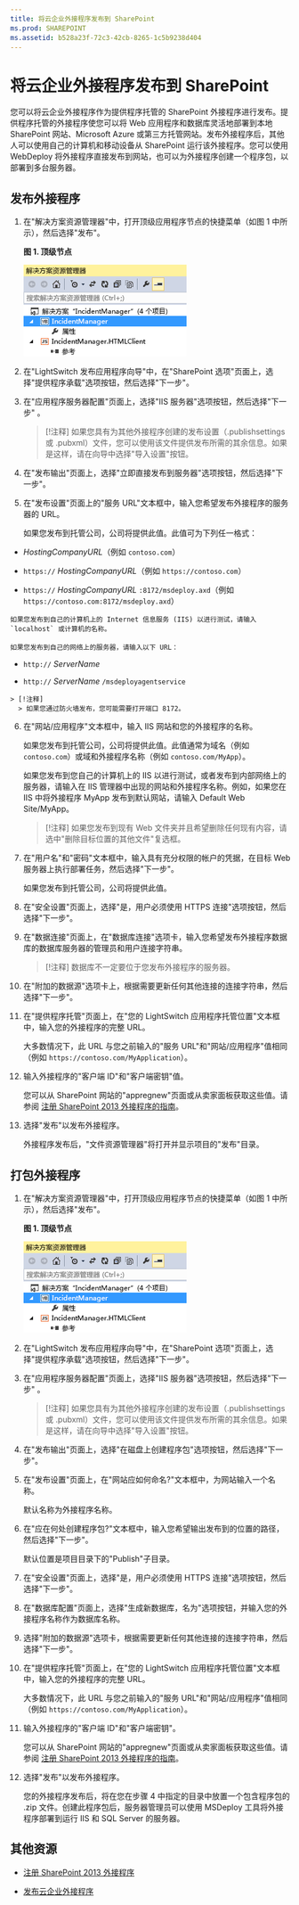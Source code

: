 ```yaml
---
title: 将云企业外接程序发布到 SharePoint
ms.prod: SHAREPOINT
ms.assetid: b528a23f-72c3-42cb-8265-1c5b9238d404
---
```



# 将云企业外接程序发布到 SharePoint
您可以将云企业外接程序作为提供程序托管的 SharePoint 外接程序进行发布。提供程序托管的外接程序使您可以将 Web 应用程序和数据库灵活地部署到本地 SharePoint 网站、Microsoft Azure 或第三方托管网站。发布外接程序后，其他人可以使用自己的计算机和移动设备从 SharePoint 运行该外接程序。您可以使用 WebDeploy 将外接程序直接发布到网站，也可以为外接程序创建一个程序包，以部署到多台服务器。
## 发布外接程序
<a name="publish"> </a>


1. 在"解决方案资源管理器"中，打开顶级应用程序节点的快捷菜单（如图 1 中所示），然后选择"发布"。
    
   **图 1. 顶级节点**

  

     ![IncidentManager 节点](images/CBA_IM_18.PNG)
  

  

  
2. 在"LightSwitch 发布应用程序向导"中，在"SharePoint 选项"页面上，选择"提供程序承载"选项按钮，然后选择"下一步"。
    
  
3. 在"应用程序服务器配置"页面上，选择"IIS 服务器"选项按钮，然后选择"下一步" 。
    
    > [!注释]
      > 如果您具有为其他外接程序创建的发布设置（.publishsettings 或 .pubxml）文件，您可以使用该文件提供发布所需的其余信息。如果是这样，请在向导中选择"导入设置"按钮。 
4. 在"发布输出"页面上，选择"立即直接发布到服务器"选项按钮，然后选择"下一步"。
    
  
5. 在"发布设置"页面上的"服务 URL"文本框中，输入您希望发布外接程序的服务器的 URL。
    
    如果您发布到托管公司，公司将提供此值。此值可为下列任一格式：
    
  -  _HostingCompanyURL_（例如  `contoso.com`）
    
  
  -  `https://` _HostingCompanyURL_（例如  `https://contoso.com`）
    
  
  -  `https://` _HostingCompanyURL_ `:8172/msdeploy.axd`（例如  `https://contoso.com:8172/msdeploy.axd`）
    
  

    如果您发布到自己的计算机上的 Internet 信息服务 (IIS) 以进行测试，请输入  `localhost` 或计算机的名称。
    
    如果您发布到自己的网络上的服务器，请输入以下 URL：
    
  -  `http://` _ServerName_
    
  
  -  `http://` _ServerName_ `/msdeployagentservice`
    
  

    > [!注释]
      > 如果您通过防火墙发布，您可能需要打开端口 8172。 
6. 在"网站/应用程序"文本框中，输入 IIS 网站和您的外接程序的名称。
    
    如果您发布到托管公司，公司将提供此值。此值通常为域名（例如  `contoso.com`）或域和外接程序名称（例如  `contoso.com/MyApp`）。
    
    如果您发布到您自己的计算机上的 IIS 以进行测试，或者发布到内部网络上的服务器，请输入在 IIS 管理器中出现的网站和外接程序名称。例如，如果您在 IIS 中将外接程序 MyApp 发布到默认网站，请输入 Default Web Site/MyApp。
    
    > [!注释]
      > 如果您发布到现有 Web 文件夹并且希望删除任何现有内容，请选中"删除目标位置的其他文件"复选框。 
7. 在"用户名"和"密码"文本框中，输入具有充分权限的帐户的凭据，在目标 Web 服务器上执行部署任务，然后选择"下一步"。
    
    如果您发布到托管公司，公司将提供此值。
    
  
8. 在"安全设置"页面上，选择"是，用户必须使用 HTTPS 连接"选项按钮，然后选择"下一步"。
    
  
9. 在"数据连接"页面上，在"数据库连接"选项卡，输入您希望发布外接程序数据库的数据库服务器的管理员和用户连接字符串。
    
    > [!注释]
      > 数据库不一定要位于您发布外接程序的服务器。 
10. 在"附加的数据源"选项卡上，根据需要更新任何其他连接的连接字符串，然后选择"下一步"。
    
  
11. 在"提供程序托管"页面上，在"您的 LightSwitch 应用程序托管位置"文本框中，输入您的外接程序的完整 URL。
    
    大多数情况下，此 URL 与您之前输入的"服务 URL"和"网站/应用程序"值相同（例如  `https://contoso.com/MyApplication`）。
    
  
12. 输入外接程序的"客户端 ID"和"客户端密钥"值。
    
    您可以从 SharePoint 网站的"appregnew"页面或从卖家面板获取这些值。请参阅 [注册 SharePoint 2013 外接程序的指南](https://msdn.microsoft.com/zh-cn/z-cn/library/office/jj687469%28v=office.15%29.aspx)。
    
  
13. 选择"发布"以发布外接程序。
    
    外接程序发布后，"文件资源管理器"将打开并显示项目的"发布"目录。
    
  

## 打包外接程序
<a name="package"> </a>


1. 在"解决方案资源管理器"中，打开顶级应用程序节点的快捷菜单（如图 1 中所示），然后选择"发布"。
    
   **图 1. 顶级节点**

  

     ![IncidentManager 节点](images/CBA_IM_18.PNG)
  

    
    
  
2. 在"LightSwitch 发布应用程序向导"中，在"SharePoint 选项"页面上，选择"提供程序承载"选项按钮，然后选择"下一步"。
    
  
3. 在"应用程序服务器配置"页面上，选择"IIS 服务器"选项按钮，然后选择"下一步" 。
    
    > [!注释]
      > 如果您具有为其他外接程序创建的发布设置（.publishsettings 或 .pubxml）文件，您可以使用该文件提供发布所需的其余信息。如果是这样，请在向导中选择"导入设置"按钮。 
4. 在"发布输出"页面上，选择"在磁盘上创建程序包"选项按钮，然后选择"下一步"。
    
  
5. 在"发布设置"页面上，在"网站应如何命名?"文本框中，为网站输入一个名称。
    
    默认名称为外接程序名称。
    
  
6. 在"应在何处创建程序包?"文本框中，输入您希望输出发布到的位置的路径，然后选择"下一步"。
    
    默认位置是项目目录下的"Publish"子目录。
    
  
7. 在"安全设置"页面上，选择"是，用户必须使用 HTTPS 连接"选项按钮，然后选择"下一步"。
    
  
8. 在"数据库配置"页面上，选择"生成新数据库，名为"选项按钮，并输入您的外接程序名称作为数据库名称。
    
  
9. 选择"附加的数据源"选项卡，根据需要更新任何其他连接的连接字符串，然后选择"下一步"。
    
  
10. 在"提供程序托管"页面上，在"您的 LightSwitch 应用程序托管位置"文本框中，输入您的外接程序的完整 URL。
    
    大多数情况下，此 URL 与您之前输入的"服务 URL"和"网站/应用程序"值相同（例如  `https://contoso.com/MyApplication`）。
    
  
11. 输入外接程序的"客户端 ID"和"客户端密钥"。
    
    您可以从 SharePoint 网站的"appregnew"页面或从卖家面板获取这些值。请参阅 [注册 SharePoint 2013 外接程序的指南](https://msdn.microsoft.com/zh-cn/z-cn/library/office/jj687469%28v=office.15%29.aspx)。
    
  
12. 选择"发布"以发布外接程序。
    
    您的外接程序发布后，将在您在步骤 4 中指定的目录中放置一个包含程序包的 .zip 文件。创建此程序包后，服务器管理员可以使用 MSDeploy 工具将外接程序部署到运行 IIS 和 SQL Server 的服务器。
    
  

## 其他资源
<a name="bk_addresources"> </a>


-  [注册 SharePoint 2013 外接程序](register-sharepoint-add-ins-2013.md)
    
  
-  [发布云企业外接程序](publish-cloud-business-add-ins.md)
    
  

